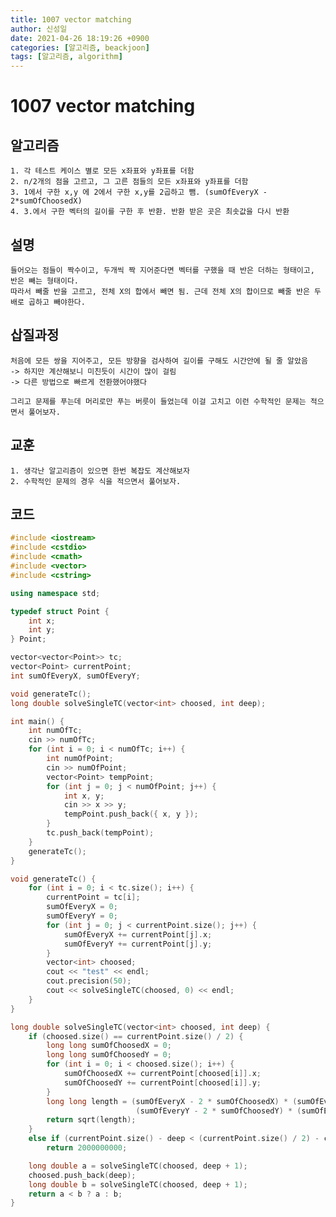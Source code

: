 ```yaml
---
title: 1007 vector matching
author: 신성일
date: 2021-04-26 18:19:26 +0900
categories: [알고리즘, beackjoon]
tags: [알고리즘, algorithm]
---
```


# 1007 vector matching

## 알고리즘

    1. 각 테스트 케이스 별로 모든 x좌표와 y좌표를 더함
    2. n/2개의 점을 고르고, 그 고른 점들의 모든 x좌표와 y좌표를 더함
    3. 1에서 구한 x,y 에 2에서 구한 x,y를 2곱하고 뺌. (sumOfEveryX - 2*sumOfChoosedX)
    4. 3.에서 구한 벡터의 길이를 구한 후 반환. 반환 받은 곳은 최솟값을 다시 반환

## 설명

    들어오는 점들이 짝수이고, 두개씩 짝 지어준다면 벡터를 구했을 때 반은 더하는 형태이고, 반은 빼는 형태이다.
    따라서 빼줄 반을 고르고, 전체 X의 합에서 빼면 됨. 근데 전체 X의 합이므로 빼줄 반은 두배로 곱하고 빼야한다.

## 삽질과정

    처음에 모든 쌍을 지어주고, 모든 방향을 검사하여 길이를 구해도 시간안에 될 줄 알았음
    -> 하지만 계산해보니 미친듯이 시간이 많이 걸림
    -> 다른 방법으로 빠르게 전환했어야했다

    그리고 문제를 푸는데 머리로만 푸는 버릇이 들었는데 이걸 고치고 이런 수학적인 문제는 적으면서 풀어보자.

## 교훈

    1. 생각난 알고리즘이 있으면 한번 복잡도 계산해보자
    2. 수학적인 문제의 경우 식을 적으면서 풀어보자.

## 코드

```cpp
#include <iostream>
#include <cstdio>
#include <cmath>
#include <vector>
#include <cstring>

using namespace std;

typedef struct Point {
	int x;
	int y;
} Point;

vector<vector<Point>> tc;
vector<Point> currentPoint;
int sumOfEveryX, sumOfEveryY;

void generateTc();
long double solveSingleTC(vector<int> choosed, int deep);

int main() {
	int numOfTc;
	cin >> numOfTc;
	for (int i = 0; i < numOfTc; i++) {
		int numOfPoint;
		cin >> numOfPoint;
		vector<Point> tempPoint;
		for (int j = 0; j < numOfPoint; j++) {
			int x, y;
			cin >> x >> y;
			tempPoint.push_back({ x, y });
		}
		tc.push_back(tempPoint);
	}
	generateTc();
}

void generateTc() {
	for (int i = 0; i < tc.size(); i++) {
		currentPoint = tc[i];
		sumOfEveryX = 0;
		sumOfEveryY = 0;
		for (int j = 0; j < currentPoint.size(); j++) {
			sumOfEveryX += currentPoint[j].x;
			sumOfEveryY += currentPoint[j].y;
		}
		vector<int> choosed;
		cout << "test" << endl;
		cout.precision(50);
		cout << solveSingleTC(choosed, 0) << endl;
	}
}

long double solveSingleTC(vector<int> choosed, int deep) {
	if (choosed.size() == currentPoint.size() / 2) {
		long long sumOfChoosedX = 0;
		long long sumOfChoosedY = 0;
		for (int i = 0; i < choosed.size(); i++) {
			sumOfChoosedX += currentPoint[choosed[i]].x;
			sumOfChoosedY += currentPoint[choosed[i]].y;
		}
		long long length = (sumOfEveryX - 2 * sumOfChoosedX) * (sumOfEveryX - 2 * sumOfChoosedX) +
							(sumOfEveryY - 2 * sumOfChoosedY) * (sumOfEveryY - 2 * sumOfChoosedY);
		return sqrt(length);
	}
	else if (currentPoint.size() - deep < (currentPoint.size() / 2) - choosed.size())
		return 2000000000;

	long double a = solveSingleTC(choosed, deep + 1);
	choosed.push_back(deep);
	long double b = solveSingleTC(choosed, deep + 1);
	return a < b ? a : b;
}
```
